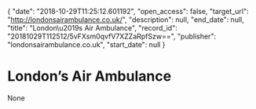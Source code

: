 {
  "date": "2018-10-29T11:25:12.601192", 
  "open_access": false, 
  "target_url": "http://londonsairambulance.co.uk/", 
  "description": null, 
  "end_date": null, 
  "title": "London\u2019s Air Ambulance", 
  "record_id": "20181029T112512/5vFXsm0qvfV7XZZaRpfSzw==", 
  "publisher": "londonsairambulance.co.uk", 
  "start_date": null
}

# London’s Air Ambulance

None